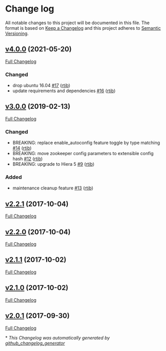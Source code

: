 # Change log

All notable changes to this project will be documented in this file. The format is based on [Keep a Changelog](http://keepachangelog.com/en/1.0.0/) and this project adheres to [Semantic Versioning](http://semver.org).

## [v4.0.0](https://github.com/rtib/puppet-zookeeperd/tree/v4.0.0) (2021-05-20)

[Full Changelog](https://github.com/rtib/puppet-zookeeperd/compare/v3.0.0...v4.0.0)

### Changed

- drop ubuntu 16.04 [\#17](https://github.com/rtib/puppet-zookeeperd/pull/17) ([rtib](https://github.com/rtib))
- update requirements and dependencies [\#16](https://github.com/rtib/puppet-zookeeperd/pull/16) ([rtib](https://github.com/rtib))

## [v3.0.0](https://github.com/rtib/puppet-zookeeperd/tree/v3.0.0) (2019-02-13)

[Full Changelog](https://github.com/rtib/puppet-zookeeperd/compare/v2.2.1...v3.0.0)

### Changed

- BREAKING: replace enable\_autoconfig feature toggle by type matching [\#14](https://github.com/rtib/puppet-zookeeperd/pull/14) ([rtib](https://github.com/rtib))
- BREAKING: move zookeeper config parameters to extensible config hash [\#12](https://github.com/rtib/puppet-zookeeperd/pull/12) ([rtib](https://github.com/rtib))
- BREAKING: upgrade to Hiera 5 [\#9](https://github.com/rtib/puppet-zookeeperd/pull/9) ([rtib](https://github.com/rtib))

### Added

- maintenance cleanup feature [\#13](https://github.com/rtib/puppet-zookeeperd/pull/13) ([rtib](https://github.com/rtib))

## [v2.2.1](https://github.com/rtib/puppet-zookeeperd/tree/v2.2.1) (2017-10-04)

[Full Changelog](https://github.com/rtib/puppet-zookeeperd/compare/v2.2.0...v2.2.1)

## [v2.2.0](https://github.com/rtib/puppet-zookeeperd/tree/v2.2.0) (2017-10-04)

[Full Changelog](https://github.com/rtib/puppet-zookeeperd/compare/v2.1.1...v2.2.0)

## [v2.1.1](https://github.com/rtib/puppet-zookeeperd/tree/v2.1.1) (2017-10-02)

[Full Changelog](https://github.com/rtib/puppet-zookeeperd/compare/v2.1.0...v2.1.1)

## [v2.1.0](https://github.com/rtib/puppet-zookeeperd/tree/v2.1.0) (2017-10-02)

[Full Changelog](https://github.com/rtib/puppet-zookeeperd/compare/v2.0.1...v2.1.0)

## [v2.0.1](https://github.com/rtib/puppet-zookeeperd/tree/v2.0.1) (2017-09-30)

[Full Changelog](https://github.com/rtib/puppet-zookeeperd/compare/de26de14a6fdaf7c3f689e052c4898be5d709f28...v2.0.1)



\* *This Changelog was automatically generated by [github_changelog_generator](https://github.com/github-changelog-generator/github-changelog-generator)*
